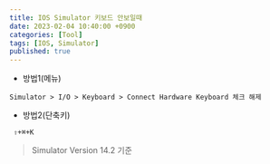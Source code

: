 ```yaml
---
title: IOS Simulator 키보드 안보일때
date: 2023-02-04 10:40:00 +0900
categories: [Tool]
tags: [IOS, Simulator]
published: true
---
```


- 방법1(메뉴)

```
Simulator > I/O > Keyboard > Connect Hardware Keyboard 체크 해제
```

- 방법2(단축키)

```
 ⇧+⌘+K
```

> Simulator Version 14.2 기준
